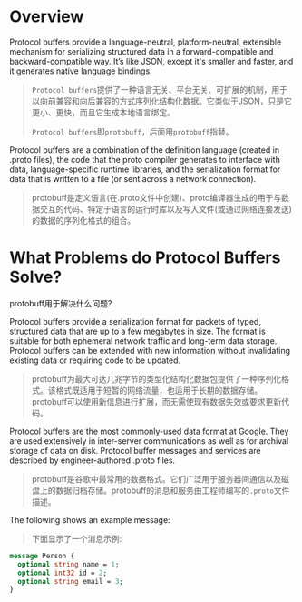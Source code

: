 Overview
=====

Protocol buffers provide a language-neutral, platform-neutral, extensible mechanism for serializing structured data in a forward-compatible and backward-compatible way. It’s like JSON, except it's smaller and faster, and it generates native language bindings.
> `Protocol buffers`提供了一种语言无关、平台无关、可扩展的机制，用于以向前兼容和向后兼容的方式序列化结构化数据。它类似于JSON，只是它更小、更快，而且它生成本地语言绑定。
> 
> `Protocol buffers`即`protobuff`，后面用`protobuff`指替。

Protocol buffers are a combination of the definition language (created in .proto files), the code that the proto compiler generates to interface with data, language-specific runtime libraries, and the serialization format for data that is written to a file (or sent across a network connection).
> protobuff是定义语言(在.proto文件中创建)、proto编译器生成的用于与数据交互的代码、特定于语言的运行时库以及写入文件(或通过网络连接发送)的数据的序列化格式的组合。

# What Problems do Protocol Buffers Solve?
protobuff用于解决什么问题?

Protocol buffers provide a serialization format for packets of typed, structured data that are up to a few megabytes in size. The format is suitable for both ephemeral network traffic and long-term data storage. Protocol buffers can be extended with new information without invalidating existing data or requiring code to be updated.
> protobuff为最大可达几兆字节的类型化结构化数据包提供了一种序列化格式。该格式既适用于短暂的网络流量，也适用于长期的数据存储。protobuff可以使用新信息进行扩展，而无需使现有数据失效或要求更新代码。

Protocol buffers are the most commonly-used data format at Google. They are used extensively in inter-server communications as well as for archival storage of data on disk. Protocol buffer messages and services are described by engineer-authored .proto files.
> protobuff是谷歌中最常用的数据格式。它们广泛用于服务器间通信以及磁盘上的数据归档存储。protobuff的消息和服务由工程师编写的`.proto`文件描述。

The following shows an example message:
> 下面显示了一个消息示例:

```protobuf
message Person {
  optional string name = 1;
  optional int32 id = 2;
  optional string email = 3;
}
```

